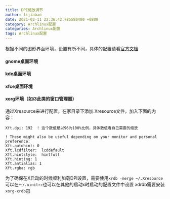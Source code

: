 ```yaml
---
title: DPI缩放调节
author: lijiabao
date: 2021-02-11 22:36:42.785580400 +0800
category: Archlinux配置
categories: Archlinux配置
tags: Archlinux配置
---
```

根据不同的图形界面环境，设置有所不同，具体的配置请看[官方文档](https://wiki.archlinux.org/index.php/HiDPI)

#### gnome桌面环境


#### kde桌面环境


#### xfce桌面环境


#### xorg环境（如i3此类的窗口管理器）

通过Xresource来进行配置，在家目录下添加.Xresource文件，加入下面的内容：
```
Xft.dpi: 192  ! 这个数值是以96为100%比例，具体数值看自己需要的缩放

! These might also be useful depending on your monitor and personal preference:
Xft.autohint: 0
Xft.lcdfilter:  lcddefault
Xft.hintstyle:  hintfull
Xft.hinting: 1
Xft.antialias: 1
Xft.rgba: rgb
```
为了确保在X启动的时候顺利加载DPI设置，需要使用`xrdb -merge ~/.Xresource`可以在`～/.xinitrc`也可以在其他的启动x时启动的配置文件中设置
xdrdb需要安装`xorg-xrdb`包